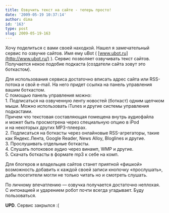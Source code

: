```yaml
---
title: Озвучить текст на сайте - теперь просто!
date: '2009-05-19 10:37:14'
author: dima
id: '163'
type: post
slug: 2009-05-19-163
---
```


Хочу поделиться с вами своей находкой. Нашел я замечательный сервис по озвучке сайтов. Имя ему uBot ( [www.ubot.ru](http://www.ubot.ru/) ). Сервис позволяет озвучивать текст сайтов. Получается некое подобие подкаста (создатели сайта зовут это боткастом).  
  
Для использования сервиса достаточно вписать адрес сайта или RSS-потока и свой e-mail. На него придет ссылка на панель управления вашим боткастом.  
С помощью панель управления можно:  
1\. Подписаться на озвученную ленту новостей (боткаст) одним щелчком мыши. Можно использовать iTunes и другие системы управления подкастами.  
Причем что текстовая составляющая помещена внутрь аудиофайла и может быть просмотрена через специальную опцию в iPod и на некоторых других MP3-плеерах.  
2\. Подписаться на боткасты через онлайновые RSS-агрегаторы, такие как Яндекс.Лента, Google Reader, News Alloy, Bloglines и другие.  
3\. Прослушивать отдельные боткасты.  
4\. Слушать потоковое аудио через винамп, WMP и другие.  
5\. Скачать боткасты в формате mp3 к себе на комп.  
  
Для блогеров и владельцев сайтов станет приятной «фишкой» возможность добавить к каждой своей записи кнопочку «прослушать», дабы посетители могли не только читать но и смотреть слушать.  
  
По личному впечатлению — озвучка получается достаточно неплохая. С интонацией и ударением робот почти всегда угадывает. Буду пользоваться.  
  
**UPD**. Сервис закрылся :(